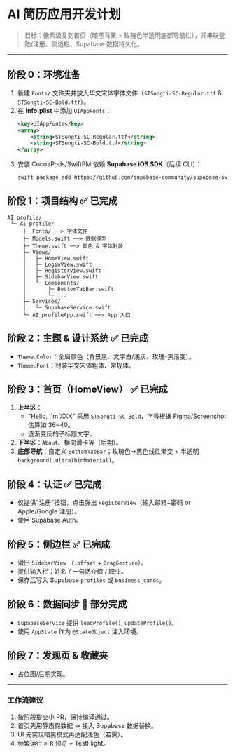 # AI 简历应用开发计划

> 目标：像素级复刻首页（暗黑背景 + 玫瑰色半透明底部导航栏），并串联登陆/注册、侧边栏、Supabase 数据持久化。

---

## 阶段 0：环境准备
1. 新建 `Fonts/` 文件夹并放入华文宋体字体文件（`STSongti-SC-Regular.ttf` & `STSongti-SC-Bold.ttf`）。
2. 在 **Info.plist** 中添加 `UIAppFonts`：
   ```xml
   <key>UIAppFonts</key>
   <array>
       <string>STSongti-SC-Regular.ttf</string>
       <string>STSongti-SC-Bold.ttf</string>
   </array>
   ```
3. 安装 CocoaPods/SwiftPM 依赖 **Supabase iOS SDK**（后续 CLI）：
   ```bash
   swift package add https://github.com/supabase-community/supabase-swift.git
   ```

## 阶段 1：项目结构 ✅ 已完成
```
AI profile/
 └─ AI profile/
     ├─ Fonts/ ──> 字体文件
     ├─ Models.swift ──> 数据模型
     ├─ Theme.swift ──> 颜色 & 字体封装
     ├─ Views/
     │   ├─ HomeView.swift
     │   ├─ LoginView.swift
     │   ├─ RegisterView.swift
     │   ├─ SidebarView.swift
     │   └─ Components/
     │       ├─ BottomTabBar.swift
     │       └─ ...
     ├─ Services/
     │   └─ SupabaseService.swift
     └─ AI_profileApp.swift ──> App 入口
```

## 阶段 2：主题 & 设计系统 ✅ 已完成
- `Theme.Color`：全局颜色（背景黑、文字白/浅灰、玫瑰-黑渐变）。
- `Theme.Font`：封装华文宋体粗体、常规体。

## 阶段 3：首页（HomeView） ✅ 已完成
1. **上半区**：
   - "Hello, I'm XXX" 采用 `STSongti-SC-Bold`，字号根据 Figma/Screenshot 估算如 36~40。
   - 逐渐变灰的子标题文字。
2. **下半区**：`About`、横向滑卡等（后期）。
3. **底部导航**：自定义 `BottomTabBar`；玫瑰色→黑色线性渐变 + 半透明 `background(.ultraThinMaterial)`。

## 阶段 4：认证 ✅ 已完成
- 仅提供"注册"按钮，点击弹出 `RegisterView`（输入邮箱+密码 or Apple/Google 注册）。
- 使用 Supabase Auth。

## 阶段 5：侧边栏 ✅ 已完成
- 滑出 `SidebarView` （`.offset` + `DragGesture`）。
- 提供输入栏：姓名 / 一句话介绍 / 职业。
- 保存后写入 Supabase `profiles` 或 `business_cards`。

## 阶段 6：数据同步 🔄 部分完成
- `SupabaseService` 提供 `loadProfile()`, `updateProfile()`。
- 使用 `AppState` 作为 `@StateObject` 注入环境。

## 阶段 7：发现页 & 收藏夹
- 占位图/后期实现。

---

### 工作流建议
1. 按阶段提交小 PR，保持编译通过。
2. 首页先用静态假数据 → 接入 Supabase 数据替换。
3. UI 先实现暗黑模式再适配浅色（若需）。
4. 频繁运行 `⌘ R` 预览 + TestFlight。 